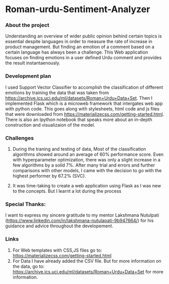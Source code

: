 # Roman-urdu-Sentiment-Analyzer

### About the project
Understanding an overview of wider public opinion behind certain topics is essential despite languages in order to measure the rate of increase in product management. But finding an emotion of a comment based on a certain language has always been a challenge. This Web application focuses on finding emotions in a user defined Urdu comment and provides the result instantaenously.
 
### Development plan
 I used Support Vector Classifier to accomplish the classification of different emotions by training the data that was taken from https://archive.ics.uci.edu/ml/datasets/Roman+Urdu+Data+Set. Then I implemented Flask which is a microweb framework that intergates web app with python code. This goes along with stylesheets, html code and js files that were downloaded from https://materializecss.com/getting-started.html. There is also an Ipython notebook that speaks more about an in-depth construction and visualizaion of the model.  
 
### Challenges
1. During the traning and testing of data, Most of the classification algorithms showed around an average of 60% performance score. Even with hyperparameter optimization, there was only a slight increase in a few algorithms by a solid 7%. After many trial and errors and further comparisons with other models, I came with the decision to go with the highest performer by 67.2% (SVC).

2. It was time-taking to create a web application using Flask as I was new to the concepts. But I learnt a lot during the process 

### Special Thanks:
  I want to express my sincere gratitude to my mentor Lakshmana Nutulpati (https://www.linkedin.com/in/lakshmana-nutulapati-9b947664/) for his guidance and advice throughout the developement.
  
### Links
1. For Web templates with CSS,JS files go to: https://materializecss.com/getting-started.html
2. For Data I have already added the CSV file. But for more information on the data, go to: https://archive.ics.uci.edu/ml/datasets/Roman+Urdu+Data+Set for more information.

 

 
 
